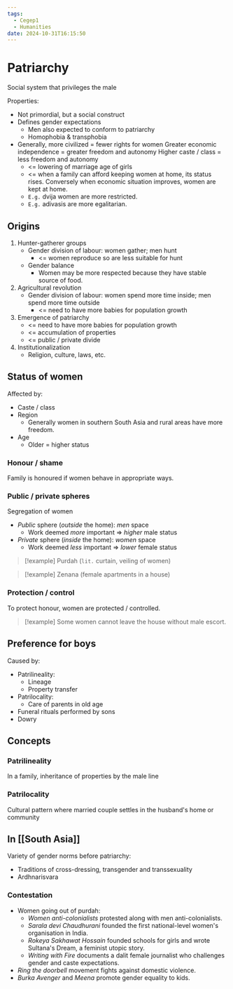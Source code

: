 ```yaml
---
tags:
  - Cegep1
  - Humanities
date: 2024-10-31T16:15:50
---
```


# Patriarchy

Social system that privileges the male

Properties:

- Not primordial, but a social construct
- Defines gender expectations
	- Men also expected to conform to patriarchy
	- Homophobia & transphobia
- Generally, more civilized = fewer rights for women
  Greater economic independence = greater freedom and autonomy
  Higher caste / class = less freedom and autonomy
	- <= lowering of marriage age of girls
	- <= when a family can afford keeping women at home, its status rises. Conversely when economic situation improves, women are kept at home.
	- `E.g.` dvija women are more restricted.
	- `E.g.` adivasis are more egalitarian.

## Origins

1. Hunter-gatherer groups
	- Gender division of labour: women gather; men hunt
		- <= women reproduce so are less suitable for hunt
	- Gender balance
		- Women may be more respected because they have stable source of food.
2. Agricultural revolution
	- Gender division of labour: women spend more time inside; men spend more time outside
		- <= need to have more babies for population growth
3. Emergence of patriarchy
	- <= need to have more babies for population growth
	- <= accumulation of properties
	- <= public / private divide
4. Institutionalization
	- Religion, culture, laws, etc.

## Status of women

Affected by:

- Caste / class
- Region
	- Generally women in southern South Asia and rural areas have more freedom.
- Age
	- Older = higher status

### Honour / shame

Family is honoured if women behave in appropriate ways.

### Public / private spheres

Segregation of women

- *Public* sphere (*outside* the home): *men* space
	- Work deemed *more* important => *higher* male status
- *Private* sphere (*inside* the home): *women* space
	- Work deemed *less* important => *lower* female status

> [!example] Purdah (`lit.` curtain, veiling of women)

> [!example] Zenana (female apartments in a house)

### Protection / control

To protect honour, women are protected / controlled.

> [!example] Some women cannot leave the house without male escort.

## Preference for boys

Caused by:

- Patrilineality:
	- Lineage
	- Property transfer
- Patrilocality:
	- Care of parents in old age
- Funeral rituals performed by sons
- Dowry

## Concepts

### Patrilineality

In a family, inheritance of properties by the male line

### Patrilocality

Cultural pattern where married couple settles in the husband's home or community

## In [[South Asia]]

Variety of gender norms before patriarchy:

- Traditions of cross-dressing, transgender and transsexuality
- Ardhnarisvara

### Contestation

- Women going out of purdah:
	- *Women anti-colonialists* protested along with men anti-colonialists.
	- *Sarala devi Chaudhurani* founded the first national-level women's organisation in India.
	- *Rokeya Sakhawat Hossain* founded schools for girls and wrote Sultana's Dream, a feminist utopic story.
	- *Writing with Fire* documents a dalit female journalist who challenges gender and caste expectations.
- *Ring the doorbell* movement fights against domestic violence.
- *Burka Avenger* and *Meena* promote gender equality to kids.